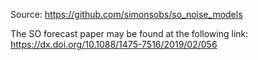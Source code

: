 
Source: https://github.com/simonsobs/so_noise_models

The SO forecast paper may be found at the following link:
https://dx.doi.org/10.1088/1475-7516/2019/02/056